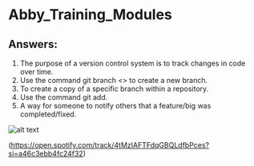 # Abby_Training_Modules

## Answers:

1. The purpose of a version control system is to track changes in code over time.
2. Use the command git branch <> to create a new branch.
3.  To create a copy of a specific branch within a repository.
4.  Use the command git add.
5.  A way for someone to notify others that a feature/big was completed/fixed.


![alt text](https://p.turbosquid.com/ts-thumb/Hw/tlqDzk/cO/cuterobot_0000/jpg/1622119901/1920x1080/fit_q87/481d5a83e0ca5b76285fdfd2d73afa57aaf52785/cuterobot_0000.jpg)

 (https://open.spotify.com/track/4tMzIAFTFdqGBQLdfbPces?si=a46c3ebb4fc24f32)
